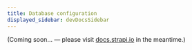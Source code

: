 ```yaml
---
title: Database configuration
displayed_sidebar: devDocsSidebar
---
```


(Coming soon… — please visit [docs.strapi.io](https://docs.strapi.io/developer-docs/latest/setup-deployment-guides/configurations/required/databases.html#configuration-structure) in the meantime.)
